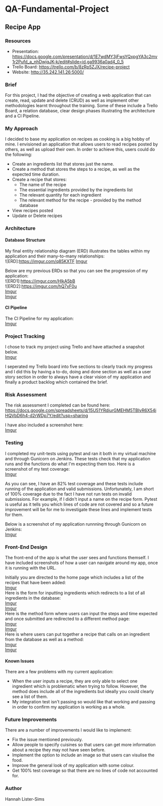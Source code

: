 # QA-Fundamental-Project
## **Recipe App**

### **Resources**
* Presentation: https://docs.google.com/presentation/d/1E7wdMY3jFwsYQxpgYA3c2mv1r2Pufd_a_nhDwjqJK-k/edit#slide=id.ga9936a0ad4_0_5
* Trello Board: https://trello.com/b/8zRp5ZJX/recipe-project
* Website: http://35.242.141.26:5000/

### **Brief**
For this project, I had the objective of creating a web application that can create, read, update and delete (CRUD) as well as implement other methodologies learnt throughout the training. Some of these include a Trello Board, a relation database, clear design phases illustrating the architecture and a CI Pipeline.

### **My Approach**
I decided to base my application on recipes as cooking is a big hobby of mine. I envisioned an application that allows users to read recipes posted by others, as well as upload their own. In order to achieve this, users could do the following:

* Create an ingredients list that stores just the name.
* Create a method that stores the steps to a recipe, as well as the expected time duration.
* Create a recipe that stores:
  * The name of the recipe
  * The essential ingredients provided by the ingredients list
  * The relevant quantity for each ingredient
  * The relevant method for the recipe - provided by the method database
* View recipes posted
* Update or Delete recipes

### **Architecture** 

#### **Database Structure**
My final entity relationship diagram (ERD) illustrates the tables within my application and their many-to-many relationships:  
![ERD]:https://imgur.com/q85KXTF
[Imgur](https://i.imgur.com/MWoI9Uz.png)  

Below are my previous ERDs so that you can see the progression of my application:  
![ERD1]:https://imgur.com/HlkA5bB  
![ERD2]:https://imgur.com/hQ7xF0u  
[Imgur](https://i.imgur.com/HlkA5bB.png)  
[Imgur](https://i.imgur.com/hQ7xF0u.png)  

#### **CI Pipeline**
The CI Pipeline for my application:  
[Imgur](https://i.imgur.com/Zr9RNNB.jpg)

### **Project Tracking**
I chose to track my project using Trello and have attached a snapshot below.  
[Imgur](https://i.imgur.com/VmvJAbi.png)

I seperated my Trello board into five sections to clearly track my progress and I did this by having a to-do, doing and done section as well as a user story section in order to always have a clear vision of my application and finally a product backlog which contained the brief.

### **Risk Assessment**
The risk assessment I completed can be found here:  
https://docs.google.com/spreadsheets/d/15U51YRdiurGMEHM5TBIvR6X54iHQVbD6h4-d2rWDp7Y/edit?usp=sharing

I have also included a screenshot here:  
[Imgur](https://i.imgur.com/jwd9J1z.png)

### **Testing**
I completed my unit-tests using pytest and ran it both in my virtual machine and through Gunicorn on Jenkins. These tests check that my application runs and the functions do what I'm expecting them too. Here is a screenshot of my test coverage:  
[Imgur](https://i.imgur.com/01hOs70.png)

As you can see, I have an 82% test coverage and these tests include running of the application and valid submissions. Unfortunately, I am short of 100% coverage due to the fact I have not run tests on invalid submissions. For example, if I didn't input a name on the recipe form. Pytest is useful as it tells you which lines of code are not covered and so a future improvement will be for me to investigate these lines and implement tests for them.

Below is a screenshot of my application runnning through Gunicorn on Jenkins:  
[Imgur](https://i.imgur.com/sscnD5H.png)

### **Front-End Design**
The front-end of the app is what the user sees and functions themself. I have included screenshots of how a user can navigate around my app, once it is running with the URL.

Initially you are directed to the home page which includes a list of the recipes that have been added:  
[Imgur](https://i.imgur.com/Ak3SQ7I.png)  
Here is the form for inputting ingredients which redirects to a list of all ingredients in the database:  
[Imgur](https://i.imgur.com/siMxzYS.png)  
[Imgur](https://i.imgur.com/nevWUhf.png)  
Here is the method form where users can input the steps and time expected and once submitted are redirected to a different method page:  
[Imgur](https://i.imgur.com/0VF53QK.png)  
[Imgur](https://i.imgur.com/Aqz6sQx.png)  
Here is where users can put together a recipe that calls on an ingredient from the database as well as a method:   
[Imgur](https://i.imgur.com/tJGr4Dn.png)  
[Imgur](https://i.imgur.com/6hRpe8E.png)  

#### **Known Issues**
There are a few problems with my current application:

* When the user inputs a recipe, they are only able to select one ingredient which is problematic when trying to follow. However, the method does include all of the ingredients but ideally you could clearly see a list of them.
* My integration test isn't passing so would like that working and passing in order to confirm my application is working as a whole.

### **Future Improvements**
There are a number of improvements I would like to implement:

* Fix the issue mentioned previously.
* Allow people to specify cuisines so that users can get more information about a recipe they may not have seen before.
* Implement the option to include an image so that users can visulise the food.
* Improve the general look of my application with some colour.
* Get 100% test coverage so that there are no lines of code not accounted for.

### **Author**

Hannah Lister-Sims




